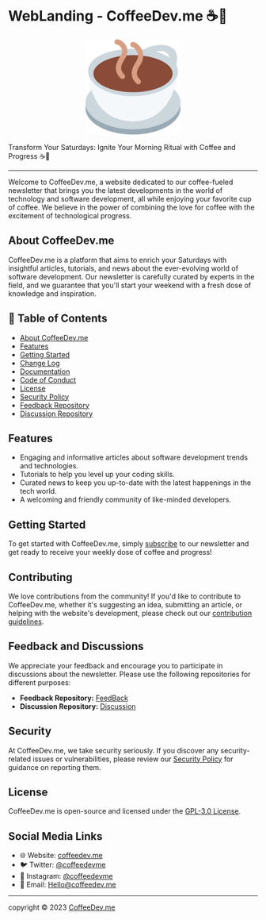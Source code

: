 # WebLanding - CoffeeDev.me ☕️🚀

<div align="center">
  <img src="./img/Logo.png" alt="CoffeeDev.me Logo">
</div>


Transform Your Saturdays: Ignite Your Morning Ritual with Coffee and Progress ☕️🚀

---

Welcome to CoffeeDev.me, a website dedicated to our coffee-fueled newsletter that brings you the latest developments in the world of technology and software development, all while enjoying your favorite cup of coffee. We believe in the power of combining the love for coffee with the excitement of technological progress.

## About CoffeeDev.me

CoffeeDev.me is a platform that aims to enrich your Saturdays with insightful articles, tutorials, and news about the ever-evolving world of software development. Our newsletter is carefully curated by experts in the field, and we guarantee that you'll start your weekend with a fresh dose of knowledge and inspiration.

## 📝 Table of Contents

- [About CoffeeDev.me](#about-coffeedevme)
- [Features](#features)
- [Getting Started](#getting-started)
- [Change Log](CHANGELOG.md)
- [Documentation](/Docs)
- [Code of Conduct](CODE_OF_CONDUCT.md)
- [License](LICENSE)
- [Security Policy](SECURITY.md)
- [Feedback Repository](https:github.com/CoffeeDev-Me/FeedBack)
- [Discussion Repository](https:github.com/CoffeeDev-Me/Discussion)

## Features

- Engaging and informative articles about software development trends and technologies.
- Tutorials to help you level up your coding skills.
- Curated news to keep you up-to-date with the latest happenings in the tech world.
- A welcoming and friendly community of like-minded developers.

## Getting Started

To get started with CoffeeDev.me, simply [subscribe](https://CoffeeDev.me) to our newsletter and get ready to receive your weekly dose of coffee and progress!

## Contributing

We love contributions from the community! If you'd like to contribute to CoffeeDev.me, whether it's suggesting an idea, submitting an article, or helping with the website's development, please check out our [contribution guidelines](CONTRIBUTING.md).

## Feedback and Discussions

We appreciate your feedback and encourage you to participate in discussions about the newsletter. Please use the following repositories for different purposes:

- **Feedback Repository:** [FeedBack](https:github.com/CoffeeDev-Me/FeedBack)
- **Discussion Repository:** [Discussion](https:github.com/CoffeeDev-Me/Discussion)

## Security

At CoffeeDev.me, we take security seriously. If you discover any security-related issues or vulnerabilities, please review our [Security Policy](SECURITY.md) for guidance on reporting them.

## License

CoffeeDev.me is open-source and licensed under the [GPL-3.0 License](LICENSE).

## Social Media Links

- 🌐 Website: [coffeedev.me](https://coffeedev.me/)
- 🐦 Twitter: [@coffeedevme](https://twitter.com/coffeedevme)
- 📸 Instagram: [@coffeedevme](https://www.instagram.com/coffeedevme/)
- 📧 Email: [Hello@coffeedev.me](mailto:Hello@coffeedev.me)
---

copyright © 2023 [CoffeeDev.me](https://coffeedev.me/)